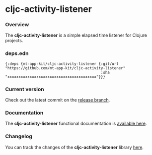 
# cljc-activity-listener

### Overview

The <strong>cljc-activity-listener</strong> is a simple elapsed time listener for Clojure projects.

### deps.edn

```
{:deps {mt-app-kit/cljc-activity-listener {:git/url "https://github.com/mt-app-kit/cljc-activity-listener"
                                           :sha     "xxxxxxxxxxxxxxxxxxxxxxxxxxxxxxxxxxxxxxxx"}}}
```

### Current version

Check out the latest commit on the [release branch](https://github.com/mt-app-kit/cljc-activity-listener/tree/release).

### Documentation

The <strong>cljc-activity-listener</strong> functional documentation is [available here](https://mt-app-kit.github.io/cljc-activity-listener).

### Changelog

You can track the changes of the <strong>cljc-activity-listener</strong> library [here](CHANGES.md).
